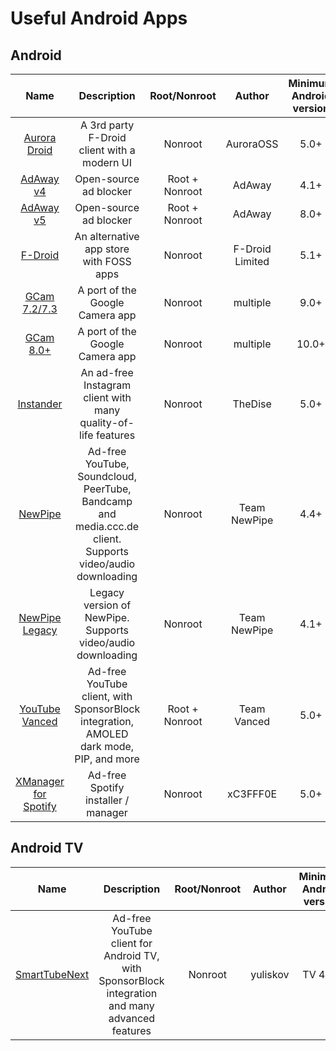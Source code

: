 # Useful Android Apps

## Android

| Name | Description | Root/Nonroot | Author | Minimum Android version |
| :---: | :---: | :---: | :---: | :---: |
| [Aurora Droid](https://f-droid.org/en/packages/com.aurora.adroid/) | A 3rd party F-Droid client with a modern UI | Nonroot | AuroraOSS | 5.0+ |
| [AdAway v4](https://adaway.org/) | Open-source ad blocker | Root + Nonroot | AdAway | 4.1+ |
| [AdAway v5](https://adaway.org/) | Open-source ad blocker | Root + Nonroot | AdAway | 8.0+ |
| [F-Droid](https://f-droid.org/) | An alternative app store with FOSS apps | Nonroot | F-Droid Limited | 5.1+ |
| [GCam 7.2/7.3](https://www.celsoazevedo.com/files/android/google-camera/) | A port of the Google Camera app | Nonroot | multiple | 9.0+ |
| [GCam 8.0+](https://www.celsoazevedo.com/files/android/google-camera/) | A port of the Google Camera app | Nonroot | multiple | 10.0+ |
| [Instander](https://thedise.me/instander/?setLng=en) | An ad-free Instagram client with many quality-of-life features | Nonroot | TheDise | 5.0+ |
| [NewPipe](https://newpipe.net/) | Ad-free YouTube, Soundcloud, PeerTube, Bandcamp and media.ccc.de client. Supports video/audio downloading | Nonroot | Team NewPipe | 4.4+ |
| [NewPipe Legacy](https://newpipe.net/) | Legacy version of NewPipe. Supports video/audio downloading | Nonroot | Team NewPipe | 4.1+ |
| [YouTube Vanced](https://vancedapp.com/) | Ad-free YouTube client, with SponsorBlock integration, AMOLED dark mode, PIP, and more | Root + Nonroot | Team Vanced | 5.0+ |
| [XManager for Spotify](https://github.com/xManager-v2/xManager-Spotify) | Ad-free Spotify installer / manager | Nonroot | xC3FFF0E | 5.0+ |

## Android TV

| Name | Description | Root/Nonroot | Author | Minimum Android version |
| :---: | :---: | :---: | :---: | :---: |
| [SmartTubeNext](https://github.com/yuliskov/SmartTubeNext) | Ad-free YouTube client for Android TV, with SponsorBlock integration and many advanced features | Nonroot | yuliskov | TV 4.3+ |
